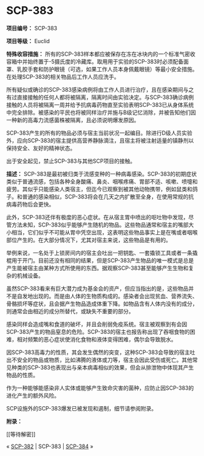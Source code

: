 # SCP-383
                        


**项目编号：** SCP-383

**项目等级：** Euclid

**特殊收容措施：** 所有的SCP-383样本都应被保存在冻在冰块内的一个标准气密收容箱中并始终置于-5摄氏度的冷藏库。取用用于实验的SCP-383时必须配备面罩、乳胶手套和防护眼镜（可选，如果工作人员本身佩戴眼镜）等最小安全措施。在处理SCP-383的相关物品后工作人员应洗手。

所有疑似或确诊的SCP-383感染病例将由工作人员进行治疗，且在感染期间与之有过直接接触的任何人都将被隔离，隔离时间由实验决定。与SCP-383确诊病例接触的人员将被隔离一周并给予抗病毒药物直至实验表明SCP-383已从身体系统中完全排除。被感染的平民也将被同样治疗并施与B级记忆消除，并被告知他们因一种新的高毒力流感菌株被隔离，且必须说明爆发原因。

SCP-383产生的所有的物品必须与宿主当前状况一起编目。除进行D级人员实验外，应向SCP-383的宿主提供高营养静脉滴注，且宿主将被注射适量的镇静剂以保持安全、友好的精神状态。

出于安全起见，禁止SCP-383与其他SCP项目的接触。

**描述：** SCP-383是最初被归类于流感变种的一种病毒感染。SCP-383的初期症状类似于普通流感，包括各种全身酸痛、鼻炎、咽喉疼痛、胃部不适、咳嗽、喷嚏和疲劳。其似乎只能感染人类宿主，但迄今已观察到被其他动物携带，例如鼠类和鸽子。和普通的感染相似，SCP-383将会在几天之内扩散至全身，在使用常规的抗病毒药物后会更快。

此外，SCP-383还伴有极度的恶心症状。在从宿主胃中喷出的呕吐物中发现，尽管方法未知，SCP-383似乎能够产生随机的物品。这些物品通常和宿主的嘴部大小相当，它们似乎不可能从胃中凭空出现，这表明这些物品事实上是在嘴或者咽喉部位产生的。在大部分情况下，尤其对宿主来说，这些物品是有用的。

举例来说，一名处于上锁房间内的宿主会吐出一把钥匙、一套撬锁工具或者一条撬棍用于开门。目前还没有相同的结果，但是SCP-383产生物品的唯一模式是总是产生能被宿主由某种方式所使用的东西。据观察SCP-383甚至能够产生生物和复杂的机械设备。

虽然SCP-383看来有巨大潜力成为基金会的资产，但应当指出的是，这些物品并不是自发地出现的。而是由人体的生物质构成的。感染者会出现贫血、营养流失、骨骼损坏等症状，且会据产生物品造成体重下降。如物品含有人体内没有的成分，则通常会由相近的成分所替代，或缺失不重要的部分。

感染同样会造成嘴和食道的破坏，并且会削弱免疫系统。宿主被观察到有会因SCP-383产生的物品窒息的危险。SCP-383的宿主也报告称出现了吞咽食物的困难，相对频繁的恶心症状使消化食物和液体变得困难，偶尔会导致脱水。

因SCP-383高毒力的性质，其会发生偶然的突变，这种SCP-383会导致的宿主吐出不安全的物品或物质，比如沸腾的液体或刀等，宿主会因此受伤或死亡。其他常见种类的SCP-383也表现出与亲本病毒相似的效果，但会从排泄物中体现其产生物品的性质。

作为一种能够能感染非人实体或能够产生致命灾害的菌种，应防止因SCP-383的进化产生的额外风险。

SCP设施外的SCP-383爆发已被发现和遏制，细节请参阅附录。

**附录：** 

[[等待解密]]



« [SCP-382](/scp-382) | SCP-383 | [SCP-384](/scp-384) »





                    